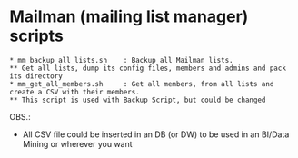 # Mailman (mailing list manager) scripts

```
* mm_backup_all_lists.sh	: Backup all Mailman lists.
** Get all lists, dump its config files, members and admins and pack its directory
* mm_get_all_members.sh 	: Get all members, from all lists and create a CSV with their members.
** This script is used with Backup Script, but could be changed
```

OBS.:
* All CSV file could be inserted in an DB (or DW) to be used in an BI/Data Mining or wherever you want
